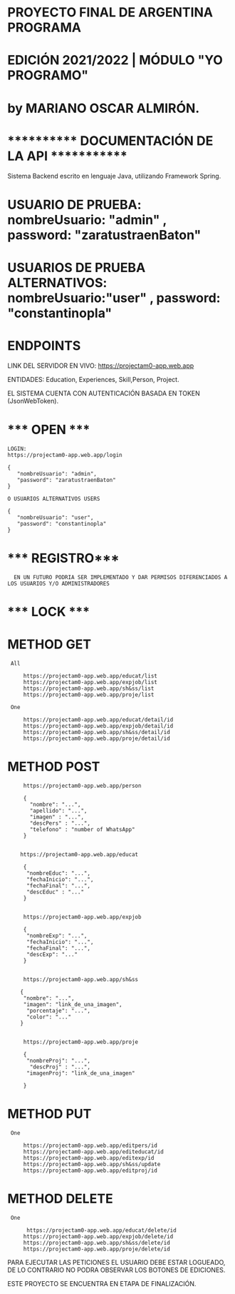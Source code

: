 # PROYECTO FINAL DE ARGENTINA PROGRAMA 
# EDICIÓN 2021/2022 | MÓDULO "YO PROGRAMO" 
# by MARIANO OSCAR ALMIRÓN.

# **********   DOCUMENTACIÓN DE LA API    ***********
 
 Sistema Backend escrito en lenguaje Java, utilizando Framework Spring.
 
 # USUARIO DE PRUEBA: nombreUsuario: "admin" , password: "zaratustraenBaton"
 # USUARIOS DE PRUEBA ALTERNATIVOS: nombreUsuario:"user" , password: "constantinopla"
						
 
 # ENDPOINTS
 LINK DEL SERVIDOR EN VIVO: https://projectam0-app.web.app
 
 ENTIDADES: Education, Experiences, Skill,Person, Project.
 
 EL SISTEMA CUENTA CON AUTENTICACIÓN BASADA EN TOKEN (JsonWebToken).
 
 #  *** OPEN ***
   
    LOGIN:
    https://projectam0-app.web.app/login
    
    { 
       "nombreUsuario": "admin",
       "password": "zaratustraenBaton"
    }

	O USUARIOS ALTERNATIVOS USERS

	{ 
       "nombreUsuario": "user",
       "password": "constantinopla"
    }


 # *** REGISTRO***

      EN UN FUTURO PODRIA SER IMPLEMENTADO Y DAR PERMISOS DIFERENCIADOS A LOS USUARIOS Y/O ADMINISTRADORES
 
 # *** LOCK ***
 
   # METHOD GET 
     All
        
         https://projectam0-app.web.app/educat/list
         https://projectam0-app.web.app/expjob/list
         https://projectam0-app.web.app/sh&ss/list
         https://projectam0-app.web.app/proje/list

     One
         
         https://projectam0-app.web.app/educat/detail/id
         https://projectam0-app.web.app/expjob/detail/id
         https://projectam0-app.web.app/sh&ss/detail/id
         https://projectam0-app.web.app/proje/detail/id
         
   # METHOD POST
     
         https://projectam0-app.web.app/person
         
         {
           "nombre": "...",
           "apellido": "...",
           "imagen" : "...",
           "descPers" : "...",
           "telefono" : "number of WhatsApp"
         }
     
         
        https://projectam0-app.web.app/educat
         
         {
          "nombreEduc": "...",
          "fechaInicio": "...",
          "fechaFinal": "...", 
          "descEduc" : "..."
         }
         
         
         https://projectam0-app.web.app/expjob
         
         {
          "nombreExp": "...",
          "fechaInicio": "...",
          "fechaFinal": "...",
          "descExp": "..."
         }
         
         
         https://projectam0-app.web.app/sh&ss
         
        {
         "nombre": "...",
         "imagen": "link_de_una_imagen",
	      "porcentaje": "...",
	      "color": "..."
        }
         
         
         https://projectam0-app.web.app/proje
         
         {
          "nombreProj": "...",
	       "descProj" : "...",
          "imagenProj": "link_de_una_imagen"
          
         }
         
         

   
   # METHOD PUT 
     One
         
         https://projectam0-app.web.app/editpers/id
         https://projectam0-app.web.app/editeducat/id
         https://projectam0-app.web.app/editexp/id
         https://projectam0-app.web.app/sh&ss/update
         https://projectam0-app.web.app/editproj/id
   
  # METHOD DELETE
     One

	      https://projectam0-app.web.app/educat/delete/id
         https://projectam0-app.web.app/expjob/delete/id
         https://projectam0-app.web.app/sh&ss/delete/id
         https://projectam0-app.web.app/proje/delete/id 

    
  PARA EJECUTAR LAS PETICIONES EL USUARIO DEBE ESTAR LOGUEADO, 
  DE LO CONTRARIO NO PODRA OBSERVAR LOS BOTONES DE EDICIONES.
  
  ESTE PROYECTO SE ENCUENTRA EN ETAPA DE FINALIZACIÓN.

  
  
 
 
